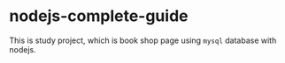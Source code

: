 # nodejs-complete-guide

This is study project, which is book shop page using `mysql` database with nodejs.
